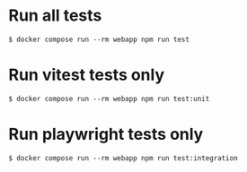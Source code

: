 # Run all tests

    $ docker compose run --rm webapp npm run test

# Run vitest tests only

    $ docker compose run --rm webapp npm run test:unit

# Run playwright tests only

    $ docker compose run --rm webapp npm run test:integration
